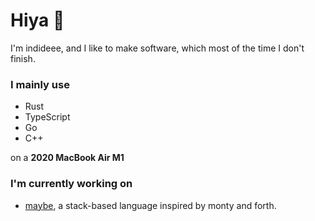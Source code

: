 # Hiya 👋
I'm indideee, and I like to make software, which most of the time I don't finish.

### I mainly use
* Rust
* TypeScript
* Go
* C++

on a **2020 MacBook Air M1**

### I'm currently working on
* [maybe](https://github.com/indideee/maybe), a stack-based language inspired by monty and forth.
